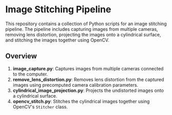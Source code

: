 # Image Stitching Pipeline

This repository contains a collection of Python scripts for an image stitching pipeline. The pipeline includes capturing images from multiple cameras, removing lens distortion, projecting the images onto a cylindrical surface, and stitching the images together using OpenCV.

## Overview

1. **image_capture.py**: Captures images from multiple cameras connected to the computer.
2. **remove_lens_distortion.py**: Removes lens distortion from the captured images using precomputed camera calibration parameters.
3. **cylindrical_image_projection.py**: Projects the undistorted images onto a cylindrical surface.
4. **opencv_stitch.py**: Stitches the cylindrical images together using OpenCV's `Stitcher` class.
